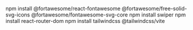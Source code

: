 npm install @fortawesome/react-fontawesome @fortawesome/free-solid-svg-icons @fortawesome/fontawesome-svg-core
npm install swiper
npm install react-router-dom
npm install tailwindcss @tailwindcss/vite